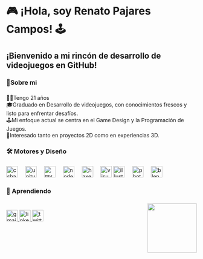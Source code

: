 <h1 align="left">🎮 ¡Hola, soy Renato Pajares Campos! 🕹️</h1>


<h2 align="left">¡Bienvenido a mi rincón de desarrollo de videojuegos en GitHub!</h2>

###

<h3 align="left">🚀Sobre mi</h3>

###

<p align="left">👨‍💻Tengo 21 años <br>🎓Graduado en Desarrollo de videojuegos, con conocimientos frescos y listo para enfrentar desafíos. <br>🕹️Mi enfoque actual se centra en el Game Design y la Programación de Juegos. <br>💼Interesado tanto en proyectos 2D como en experiencias 3D.</p>

###

<h3 align="left">🛠 Motores y Diseño </h3>

###

<div align="left">
  <img src="https://cdn.jsdelivr.net/gh/devicons/devicon/icons/csharp/csharp-original.svg" height="30" alt="csharp logo"  />
  <img width="12" />
  <img src="https://cdn.jsdelivr.net/gh/devicons/devicon/icons/unity/unity-original.svg" height="30" alt="unity logo"  />
  <img width="12" />
  <img src="https://cdn.jsdelivr.net/gh/devicons/devicon/icons/mysql/mysql-original.svg" height="30" alt="mysql logo"  />
  <img width="12" />
  <img src="https://cdn.jsdelivr.net/gh/devicons/devicon/icons/nodejs/nodejs-original.svg" height="30" alt="nodejs logo"  />
  <img width="12" />
  <img src="https://cdn.jsdelivr.net/gh/devicons/devicon/icons/haxe/haxe-original.svg" height="30" alt="haxe logo"  />
  <img width="12" />
  <img src="https://cdn.jsdelivr.net/gh/devicons/devicon/icons/visualstudio/visualstudio-plain.svg" height="30" alt="visualstudio logo"  />
  
  <img src="https://cdn.jsdelivr.net/gh/devicons/devicon/icons/illustrator/illustrator-plain.svg" height="30" alt="illustrator logo"  />
  <img width="12" />
  <img src="https://cdn.jsdelivr.net/gh/devicons/devicon/icons/photoshop/photoshop-plain.svg" height="30" alt="photoshop logo"  />
  <img width="12" />
  <img src="https://cdn.jsdelivr.net/gh/devicons/devicon/icons/blender/blender-original.svg" height="30" alt="blender logo"  />
</div>

<h3 align="left">🌱 Aprendiendo </h3>

###

<img align="right" height="130" src="https://64.media.tumblr.com/1baaf4a64e240486db70beb1a251a53a/25b4b2247b1896ba-a2/s400x600/5462f95d7575dc4faf0f0a47efc6d249548e3016.gifv"  />

###
<br>
<div align="left">
  <a href="natopcezk@gmail.com" target="_blank">
    <img src="https://img.shields.io/static/v1?message=Gmail&logo=gmail&label=&color=D14836&logoColor=white&labelColor=&style=for-the-badge" height="30" alt="gmail logo"  />
  </a>
  <a href="https://pe.linkedin.com/in/renato-pajares-b45419242" target="_blank">
    <img src="https://img.shields.io/static/v1?message=LinkedIn&logo=linkedin&label=&color=0077B5&logoColor=white&labelColor=&style=for-the-badge" height="30" alt="linkedin logo"  />
  </a>
  <a href="https://twitter.com/NatoEZK" target="_blank">
    <img src="https://img.shields.io/static/v1?message=Twitter&logo=twitter&label=&color=1DA1F2&logoColor=white&labelColor=&style=for-the-badge" height="30" alt="twitter logo"  />
  </a>
</div>

###
